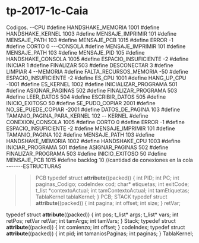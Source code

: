 # tp-2017-1c-Caia

Codigos.
--CPU
#define HANDSHAKE_MEMORIA 1001
#define HANDSHAKE_KERNEL 1003
#define MENSAJE_IMPRIMIR 101
#define MENSAJE_PATH  103
#define MENSAJE_PCB 1015
#define ERROR -1
#define CORTO 0
---CONSOLA
#define MENSAJE_IMPRIMIR 101
#define MENSAJE_PATH  103
#define MENSAJE_PID   105
#define HANDSHAKE_CONSOLA 1005
#define ESPACIO_INSUFICIENTE -2
#define INICIAR 1
#define FINALIZAR 503
#define DESCONECTAR 3
#define LIMPIAR 4
--MEMORIA
#define FALTA_RECURSOS_MEMORIA -50
#define ESPACIO_INSUFICIENTE -2
#define ES_CPU 1001
#define HANG_UP_CPU -1001
#define ES_KERNEL 1002
#define INICIALIZAR_PROGRAMA 501
#define ASIGNAR_PAGINAS 502
#define FINALIZAR_PROGRAMA 503
#define LEER_DATOS 504
#define ESCRIBIR_DATOS 505
#define INICIO_EXITOSO 50
#define SE_PUDO_COPIAR 2001
#define NO_SE_PUEDE_COPIAR -2001
#define DATOS_DE_PAGINA 103
#define TAMANIO_PAGINA_PARA_KERNEL 102
-- KERNEL
#define CONEXION_CONSOLA 1005
#define CORTO 0
#define ERROR -1
#define ESPACIO_INSUFICIENTE -2
#define MENSAJE_IMPRIMIR 101
#define TAMANIO_PAGINA 102
#define MENSAJE_PATH 103
#define HANDSHAKE_MEMORIA 1002
#define HANDSHAKE_CPU 1003
#define INICIAR_PROGRAMA 501
#define ASIGNAR_PAGINAS 502
#define FINALIZAR_PROGRAMA 503
#define INICIO_EXITOSO 50
#define MENSAJE_PCB 1015
#define backlog 10 //cantidad de conexiones en la cola
-------ESTRUCTURAS
>>PCB
typedef struct __attribute__((packed)) {
 int PID;
 int PC;
 int paginas_Codigo;
 codeIndex cod;
 char* etiquetas;
 int exitCode;
 t_list *contextoActual;
 int tamContextoActual;
 int tamEtiquetas;
 TablaKernel tablaKernel;
} PCB;
>>STACK
typedef struct __attribute__((packed)) {
 int pagina;
 int offset;
 int size;
} retVar;

typedef struct __attribute__((packed)) {
 int pos;
 t_list* args;
 t_list* vars;
 int retPos;
 retVar retVar;
 int tamArgs;
 int tamVars;
} Stack;
typedef struct __attribute__((packed)) {
 int comienzo;
 int offset;
} codeIndex;
typedef struct __attribute__((packed)) {
 int pid;
 int tamaniosPaginas;
 int paginas;
} TablaKernel;
